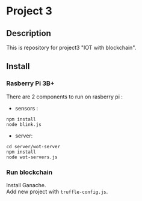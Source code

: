 # Project 3

## Description

This is repository for project3 "IOT with blockchain".  

## Install

### Rasberry Pi 3B+

There are 2 components to run on rasberry pi :  
 + sensors : 
 ```
 npm install
 node blink.js
 ```
 + server:
 ```
 cd server/wot-server
 npm install
 node wot-servers.js
 ```
 
### Run blockchain 

Install Ganache.  
Add new project with `truffle-config.js`.  

